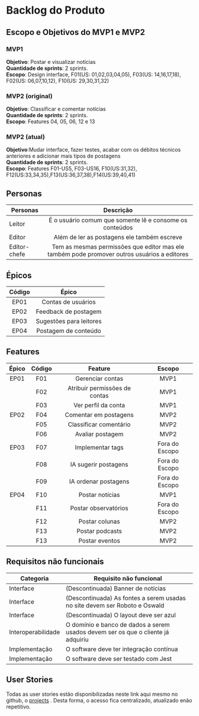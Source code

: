 # Backlog do Produto

## Escopo e Objetivos do MVP1 e MVP2

### MVP1

**Objetivo**: Postar e visualizar notícias</br>
**Quantidade de sprints**: 2 sprints.</br>
**Escopo**: Design interface, F01(US: 01,02,03,04,05), F03(US: 14,16,17,18), F02(US: 06,07,10,12), F10(US: 29,30,31,32)</br>

### MVP2 (original)

**Objetivo**: Classificar e comentar notícias</br>
**Quantidade de sprints**: 2 sprints.</br>
**Escopo**: Features 04, 05, 06, 12 e 13</br>

### MVP2 (atual)

**Objetivo**:Mudar interface, fazer testes, acabar com os débitos técnicos anteriores e adicionar mais tipos de postagens</br>
**Quantidade de sprints**: 2 sprints.</br>
**Escopo**: Features F01-US5, F03-US16, F10(US:31,32), F12(US:33,34,35),F13(US:36,37,38),F14(US:39,40,41)</br>

## Personas

| Personas     |                                           Descrição                                           |
|--------------|:---------------------------------------------------------------------------------------------:|
| Leitor       | É o usuário comum que somente lê e consome os conteúdos                                       |
| Editor       | Além de ler as postagens ele também escreve                                                   |
| Editor-chefe | Tem as mesmas permissões que editor   mas ele também pode promover outros usuários a editores |


## Épicos

| Código 	|          Épico          	|
|:------:	|:-----------------------:	|
|  EP01  	|    Contas de usuários   	|
|  EP02  	|   Feedback de postagem  	|
|  EP03  	| Sugestões para leitores 	|
|  EP04  	|   Postagem de conteúdo  	|

## Features

| Épico 	| Código 	|            Feature            	|     Escopo     	|
|:-----:	|:------:	|:-----------------------------:	|:--------------:	|
|  EP01 	|   F01  	|        Gerenciar contas       	|      MVP1      	|
|       	|   F02  	| Atribuir permissões de contas 	|      MVP1      	|
|       	|   F03  	|      Ver perfil da conta      	|      MVP1      	|
|  EP02 	|   F04  	|     Comentar em postagens     	|      MVP2      	|
|       	|   F05  	|     Classificar comentário    	|      MVP2      	|
|       	|   F06  	|        Avaliar postagem       	|      MVP2      	|
|  EP03 	|   F07  	|        Implementar tags       	| Fora do Escopo 	|
|       	|   F08  	|      IA sugerir postagens     	| Fora do Escopo 	|
|       	|   F09  	|      IA ordenar postagens     	| Fora do Escopo 	|
|  EP04 	|   F10  	|        Postar notícias        	|      MVP1      	|
|       	|   F11  	|      Postar observatórios     	| Fora do Escopo 	|
|       	|   F12  	|         Postar colunas        	|      MVP2      	|
|       	|   F13  	|        Postar podcasts        	|      MVP2      	|
|       	|   F13  	|        Postar eventos          	|      MVP2      	|

## Requisitos não funcionais

| Categoria          | Requisito não funcional                                                          |
|--------------------|----------------------------------------------------------------------------------|
| Interface          | (Descontinuada) Banner de notícias                                               |
| Interface          | (Descontinuada) As fontes a serem usadas no site devem ser Roboto e Oswald       |
| Interface          | (Descontinuada) O layout deve ser azul                                           |
| Interoperabilidade | O domínio e banco de dados a serem usados devem ser os que o cliente já adquiriu |
| Implementação      | O software deve ter integração contínua                                          |
| Implementação      | O software deve ser testado com Jest                                             |


## User Stories

Todas as user stories estão disponibilizadas neste link aqui mesmo no github, o [projects](https://github.com/orgs/mdsreq-fga-unb/projects/5) . Desta forma, o acesso fica centralizado, atualizado enão repetitivo.
